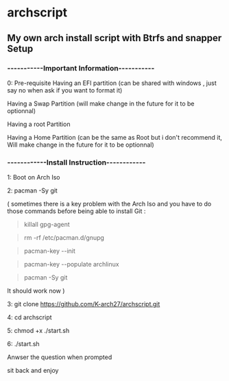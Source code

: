 # archscript
## My own arch install script with Btrfs and snapper Setup

### -----------Important Information-----------

0: Pre-requisite
Having an EFI partition (can be shared with windows , just say no when ask if you want to format it)

Having a Swap Partition (will make change in the future for it to be optionnal)

Having a root Partition 

Having a Home Partition (can be the same as Root but i don't recommend it, Will make change in the future for it to be optionnal)

### ------------Install Instruction------------

1: Boot on Arch Iso

2: pacman -Sy git 

( sometimes there is a key problem with the Arch Iso and you have to do those commands before being able to install Git : 

> killall gpg-agent

> rm -rf /etc/pacman.d/gnupg

> pacman-key --init

> pacman-key --populate archlinux

> pacman -Sy git

It should work now )

3: git clone https://github.com/K-arch27/archscript.git

4: cd archscript

5: chmod +x ./start.sh

6: ./start.sh

Anwser the question when prompted

sit back and enjoy
